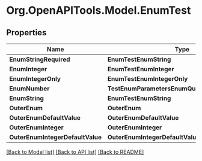 # Org.OpenAPITools.Model.EnumTest

## Properties

Name | Type | Description | Notes
------------ | ------------- | ------------- | -------------
**EnumStringRequired** | **EnumTestEnumString** |  | 
**EnumInteger** | **EnumTestEnumInteger** |  | [optional] 
**EnumIntegerOnly** | **EnumTestEnumIntegerOnly** |  | [optional] 
**EnumNumber** | **TestEnumParametersEnumQueryDoubleParameter** |  | [optional] 
**EnumString** | **EnumTestEnumString** |  | [optional] 
**OuterEnum** | **OuterEnum** |  | [optional] 
**OuterEnumDefaultValue** | **OuterEnumDefaultValue** |  | [optional] 
**OuterEnumInteger** | **OuterEnumInteger** |  | [optional] 
**OuterEnumIntegerDefaultValue** | **OuterEnumIntegerDefaultValue** |  | [optional] 

[[Back to Model list]](../../README.md#documentation-for-models) [[Back to API list]](../../README.md#documentation-for-api-endpoints) [[Back to README]](../../README.md)

